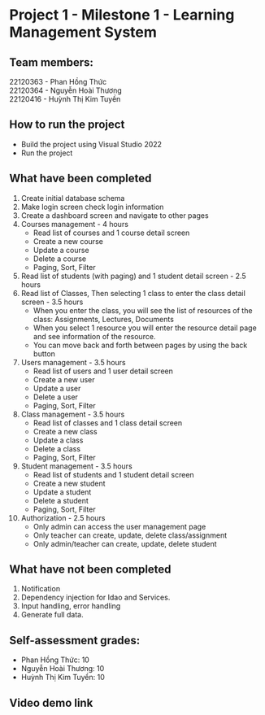﻿# Project 1 - Milestone 1 - Learning Management System

## Team members: 
22120363 - Phan Hồng Thức <br>
22120364 - Nguyễn Hoài Thương <br>
22120416 - Huỳnh Thị Kim Tuyền 
## How to run the project
- Build the project using Visual Studio 2022 
- Run the project

## What have been completed
1. Create initial database schema
2. Make login screen check login information
3. Create a dashboard screen and navigate to other pages
4. Courses management - 4 hours
    - Read list of courses and 1 course detail screen
    - Create a new course
    - Update a course
    - Delete a course
    - Paging, Sort, Filter
5. Read list of students (with paging) and 1 student detail screen - 2.5 hours
6. Read list of Classes, Then selecting 1 class to enter the class detail screen - 3.5 hours
    - When you enter the class, you will see the list of resources of the class: Assignments, Lectures, Documents
    - When you select 1 resource you will enter the resource detail page and see information of the resource. 
    - You can move back and forth between pages by using the back button
7. Users management - 3.5 hours
    - Read list of users and 1 user detail screen
    - Create a new user
    - Update a user
    - Delete a user
    - Paging, Sort, Filter
8. Class management - 3.5 hours
    - Read list of classes and 1 class detail screen
    - Create a new class
    - Update a class
    - Delete a class
    - Paging, Sort, Filter
9. Student management - 3.5 hours
    - Read list of students and 1 student detail screen
    - Create a new student
    - Update a student
    - Delete a student
    - Paging, Sort, Filter
10. Authorization - 2.5 hours
    - Only admin can access the user management page
    - Only teacher can create, update, delete class/assignment
    - Only admin/teacher can create, update, delete student
## What have not been completed
1. Notification
2. Dependency injection for Idao and Services.
3. Input handling, error handling
4. Generate full data.

## Self-assessment grades:
- Phan Hồng Thức: 10
- Nguyễn Hoài Thương: 10
- Huỳnh Thị Kim Tuyền: 10

## Video demo link
    